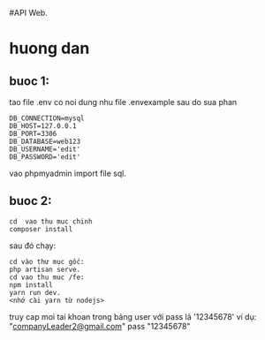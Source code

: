 #API Web.
# huong dan
## buoc 1:
tao file .env co noi dung nhu file .envexample
sau do sua phan

    DB_CONNECTION=mysql
    DB_HOST=127.0.0.1
    DB_PORT=3306
    DB_DATABASE=web123
    DB_USERNAME='edit'
    DB_PASSWORD='edit'
vao phpmyadmin import file sql.
## buoc 2:

    cd  vao thu muc chinh
    composer install

sau đó chạy:
    
    cd vào thư mục gốc:
    php artisan serve.
    cd vao thu muc /fe:
    npm install
    yarn run dev.
    <nhớ cài yarn từ nodejs>



truy cap moi tai khoan trong bảng user với pass lả '12345678'
ví dụ: "companyLeader2@gmail.com" pass "12345678"




 
